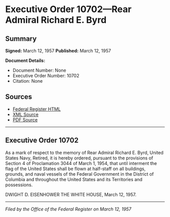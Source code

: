 # Executive Order 10702—Rear Admiral Richard E. Byrd

## Summary

**Signed:** March 12, 1957
**Published:** March 12, 1957

**Document Details:**
- Document Number: None
- Executive Order Number: 10702
- Citation: None

## Sources
- [Federal Register HTML](https://www.presidency.ucsb.edu/documents/executive-order-10702-rear-admiral-richard-e-byrd)
- [XML Source](None)
- [PDF Source](None)

---

## Executive Order 10702

As a mark of respect to the memory of Rear Admiral Richard E. Byrd, United States Navy, Retired, it is hereby ordered, pursuant to the provisions of Section 4 of Proclamation 3044 of March 1, 1954, that until interment the flag of the United States shall be flown at half-staff on all buildings, grounds, and naval vessels of the Federal Government in the District of Columbia and throughout the United States and its Territories and possessions.

DWIGHT D. EISENHOWER
THE WHITE HOUSE,
March 12, 1957.

---

*Filed by the Office of the Federal Register on March 12, 1957*
